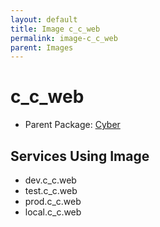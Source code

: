 ```yaml
---
layout: default
title: Image c_c_web
permalink: image-c_c_web
parent: Images
---
```

# c_c_web

* Parent Package: [Cyber](package--edgemere-cpl-c)


## Services Using Image
* dev.c_c.web
* test.c_c.web
* prod.c_c.web
* local.c_c.web

